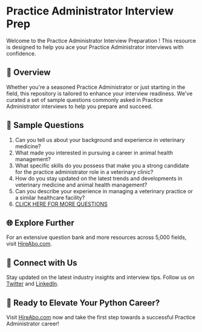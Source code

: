 # Practice Administrator Interview Prep

Welcome to the Practice Administrator Interview Preparation ! This resource is designed to help you ace your Practice Administrator interviews with confidence.

## 🚀 Overview

Whether you're a seasoned Practice Administrator or just starting in the field, this repository is tailored to enhance your interview readiness. We've curated a set of sample questions commonly asked in Practice Administrator interviews to help you prepare and succeed.

## 📝 Sample Questions

1. Can you tell us about your background and experience in veterinary medicine?
2. What made you interested in pursuing a career in animal health management?
3. What specific skills do you possess that make you a strong candidate for the practice administrator role in a veterinary clinic?
4. How do you stay updated on the latest trends and developments in veterinary medicine and animal health management?
5. Can you describe your experience in managing a veterinary practice or a similar healthcare facility?
6. [CLICK HERE FOR MORE QUESTIONS](https://hireabo.com/job/24_3_2/Practice%20Administrator)

## 🌐 Explore Further

For an extensive question bank and more resources across 5,000 fields, visit [HireAbo.com](https://www.hireabo.com).

## 📱 Connect with Us

Stay updated on the latest industry insights and interview tips. Follow us on [Twitter](https://twitter.com/hireabo) and [LinkedIn](https://www.linkedin.com/in/hire-abo-3609972a8/).

## 🚀 Ready to Elevate Your Python Career?

Visit [HireAbo.com](https://www.hireabo.com) now and take the first step towards a successful Practice Administrator career!